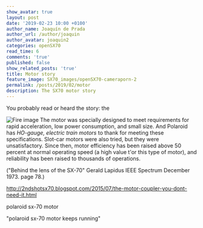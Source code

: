 ```yaml
---
show_avatar: true
layout: post
date: '2019-02-23 10:00 +0100'
author_name: Joaquín de Prada
author_url: /author/joaquin
author_avatar: joaquin2
categories: openSX70
read_time: 6
comments: 'true'
published: false
show_related_posts: 'true'
title: Motor story
feature_image: SX70_images/openSX70-cameraporn-2
permalink: /posts/2019/02/motor
description: The SX70 motor story
---
```

You probably read or heard the story: the

![Fire image]({{site.url}}/{{site.baseurl}}img/2019/02/2019-02-20-trace-that-picture-01.jpg)
The motor was specially designed to meet requirements for rapid acceleration, low power consumption, and small size. And Polaroid has *HO-gauge, electric train motors* to thank for meeting these specifications.
Slot-car motors were also tried, but they were unsatisfactory. Since then, motor efficiency has been raised above 50 percent at normal operating speed (a high value t'or this type of motor), and reliability has been raised to thousands of operations.

("Behind the lens of the SX-70"
Gerald Lapidus
IEEE Spectrum December 1973.
page 78.)

http://2ndshotsx70.blogspot.com/2015/07/the-motor-coupler-you-dont-need-it.html

polaroid sx-70 motor

"polaroid sx-70 motor keeps running"